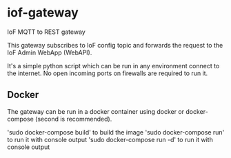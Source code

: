 # iof-gateway
IoF MQTT to REST gateway

This gateway subscribes to IoF config topic and forwards the request to the IoF Admin WebApp (WebAPI).

It's a simple python script which can be run in any environment connect to the internet. No open incoming ports on firewalls are required to run it.

## Docker
The gateway can be run in a docker container using docker or docker-compose (second is recommended).

'sudo docker-compose build' to build the image
'sudo docker-compose run' to run it with console output
'sudo docker-compose run -d' to run it with console output

